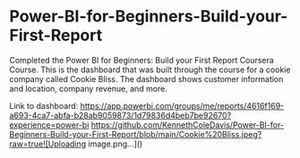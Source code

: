 # Power-BI-for-Beginners-Build-your-First-Report
Completed the Power BI for Beginners: Build your First Report Coursera Course. This is the dashboard that was built through the course for a cookie company called Cookie Bliss. The dashboard shows customer information and location, company revenue, and more. 

Link to dashboard: https://app.powerbi.com/groups/me/reports/4616f169-a693-4ca7-abfa-b28ab9059873/1d79836d4beb7be92670?experience=power-bi
https://github.com/KennethColeDavis/Power-BI-for-Beginners-Build-your-First-Report/blob/main/Cookie%20Bliss.jpeg?raw=true![Uploading image.png…]()
